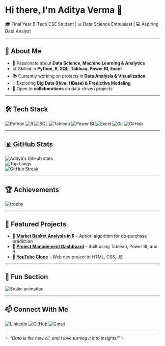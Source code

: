 # Hi there, I'm Aditya Verma 👋  

🎓 Final Year B-Tech CSE Student | 📊 Data Science Enthusiast | 💻 Aspiring Data Analyst  

---

## 🚀 About Me
- 🎯 Passionate about **Data Science, Machine Learning & Analytics**  
- 📊 Skilled in **Python, R, SQL, Tableau, Power BI, Excel**  
- 📚 Currently working on projects in **Data Analysis & Visualization**  
- 💡 Exploring **Big Data (Hive, HBase) & Predictive Modeling**  
- 🤝 Open to **collaborations** on data-driven projects  

---

## 🛠️ Tech Stack
![Python](https://img.shields.io/badge/Python-3776AB?style=for-the-badge&logo=python&logoColor=white)
![R](https://img.shields.io/badge/R-276DC3?style=for-the-badge&logo=r&logoColor=white)
![SQL](https://img.shields.io/badge/SQL-4479A1?style=for-the-badge&logo=postgresql&logoColor=white)
![Tableau](https://img.shields.io/badge/Tableau-E97627?style=for-the-badge&logo=tableau&logoColor=white)
![Power BI](https://img.shields.io/badge/Power_BI-F2C811?style=for-the-badge&logo=powerbi&logoColor=black)
![Excel](https://img.shields.io/badge/Excel-217346?style=for-the-badge&logo=microsoftexcel&logoColor=white)
![Git](https://img.shields.io/badge/Git-F05032?style=for-the-badge&logo=git&logoColor=white)
![GitHub](https://img.shields.io/badge/GitHub-181717?style=for-the-badge&logo=github&logoColor=white)

---

## 📊 GitHub Stats
![Aditya's GitHub stats](https://github-readme-stats.vercel.app/api?username=Aditya-227&show_icons=true&theme=radical)  
![Top Langs](https://github-readme-stats.vercel.app/api/top-langs/?username=Aditya-227&layout=compact&theme=tokyonight)  
![GitHub Streak](https://streak-stats.demolab.com?user=Aditya-227&theme=dark&hide_border=true)  

---

## 🏆 Achievements
![trophy](https://github-profile-trophy.vercel.app/?username=Aditya-227&theme=onedark)  

---

## 📂 Featured Projects
- 📌 **[Market Basket Analysis in R](https://github.com/Aditya-227/Market-Basket-Analysis)** – Apriori algorithm for co-purchase prediction  
- 📌 **[Project Management Dashboard](https://github.com/Aditya-227/Project-Management-Dashboard)** – Built using Tableau, Power BI, and R  
- 📌 **[YouTube Clone](https://github.com/Aditya-227/Youtube-clone)** – Web dev project in HTML, CSS, JS  

---

## 🌱 Fun Section
![Snake animation](https://github.com/Aditya-227/Aditya-227/blob/output/github-contribution-grid-snake.svg)  

---

## 📫 Connect With Me
[![LinkedIn](https://img.shields.io/badge/LinkedIn-0A66C2?style=for-the-badge&logo=linkedin&logoColor=white)](https://linkedin.com/in/your-link)
[![GitHub](https://img.shields.io/badge/GitHub-181717?style=for-the-badge&logo=github&logoColor=white)](https://github.com/Aditya-227)
[![Gmail](https://img.shields.io/badge/Email-D14836?style=for-the-badge&logo=gmail&logoColor=white)](mailto:your.email@example.com)

---
✨ *“Data is the new oil, and I love turning it into insights!”* ✨
